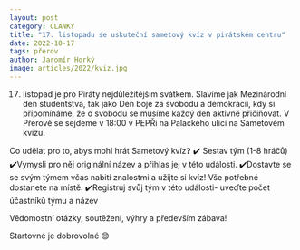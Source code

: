 ```yaml
---
layout: post
category: CLANKY
title: "17. listopadu se uskuteční sametový kvíz v pirátském centru"
date: 2022-10-17
tags: přerov
author: Jaromír Horký
image: articles/2022/kviz.jpg
---
```

17. listopad je pro Piráty nejdůležitějším svátkem. Slavíme jak Mezinárodní den studentstva, tak jako Den boje za svobodu a demokracii, kdy si připomínáme, že o svobodu se musíme každý den aktivně přičiňovat.
V Přerově se sejdeme v 18:00 v PEPŘi na Palackého ulici na Sametovém kvízu.

Co udělat pro to, abys mohl hrát Sametový kvíz❓
✔️ Sestav tým (1-8 hráčů)
✔️Vymysli pro něj originální název a přihlas jej v této události.
✔️Dostavte se se svým týmem včas nabití znalostmi a užijte si kvíz! Vše potřebné dostanete na místě.
✔️Registruj svůj tým v této události- uveďte počet účastníků týmu a název

Vědomostní otázky, soutěžení, výhry a především zábava!

Startovné je dobrovolné 😊
